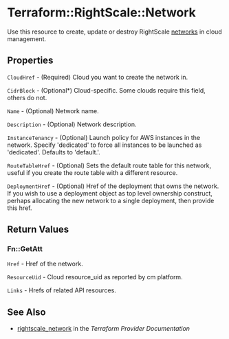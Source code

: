 # Terraform::RightScale::Network

Use this resource to create, update or destroy RightScale [networks](http://reference.rightscale.com/api1.5/resources/ResourceNetworks.html) in cloud management.

## Properties

`CloudHref` - (Required) Cloud you want to create the network in.

`CidrBlock` - (Optional*) Cloud-specific.  Some clouds require this field, others do not.

`Name` - (Optional) Network name.

`Description` - (Optional) Network description.

`InstanceTenancy` - (Optional) Launch policy for AWS instances in the network. Specify 'dedicated' to force all instances to be launched as 'dedicated'.  Defaults to 'default.'.

`RouteTableHref` - (Optional) Sets the default route table for this network, useful if you create the route table with a different resource.

`DeploymentHref` - (Optional) Href of the deployment that owns the network.  If you wish to use a deployment object as top level ownership construct, perhaps allocating the new network to a single deployment, then provide this href.


## Return Values

### Fn::GetAtt

`Href` - Href of the network.

`ResourceUid` - Cloud resource_uid as reported by cm platform.

`Links` - Hrefs of related API resources.

## See Also

* [rightscale_network](https://www.terraform.io/docs/providers/rightscale/r/network.html) in the _Terraform Provider Documentation_